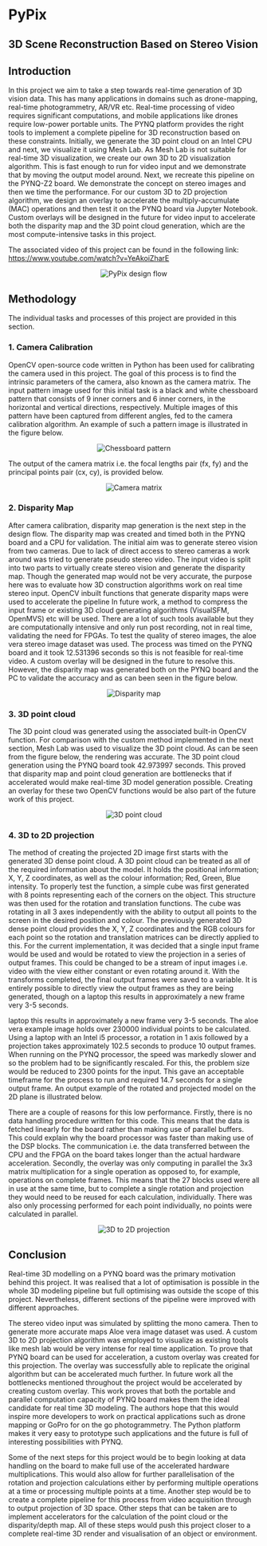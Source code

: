 # PyPix
## 3D Scene Reconstruction Based on Stereo Vision

## Introduction

<p align="left">
In this project we aim to take a step towards real-time generation of 3D vision data.
This has many applications in domains such as drone-mapping, real-time photogrammetry, AR/VR etc.
Real-time processing of video requires significant computations, and mobile applications like drones require low-power portable units. 
The PYNQ platform provides the right tools to implement a complete pipeline for 3D reconstruction based on these constraints. 
Initially, we generate the 3D point cloud on an Intel CPU and next, we visualize it using Mesh Lab.
As Mesh Lab is  not suitable for real-time 3D visualization, we create our own 3D to 2D visualization algorithm.
This is fast enough to run for video input and we demonstrate that by moving the output model around.
Next, we recreate this pipeline on the PYNQ-Z2 board. We demonstrate the concept on stereo images and then we time the performance. 
For our custom 3D to 2D projection algorithm, we design an overlay to accelerate the multiply-accumulate (MAC) operations and then test it on the PYNQ board via Jupyter Notebook.
Custom overlays will be designed in the future for video input to accelerate both the disparity map and the 3D point cloud generation, which are the most compute-intensive tasks in this project.

The associated video of this project can be found in the following link: https://www.youtube.com/watch?v=YeAkoiZharE

</p>

<p align="center">
  <img alt="PyPix design flow" src="https://github.com/smpis/PyPix/blob/master/Images/PyPix_design_flow.png">
</p>

## Methodology

<p align="left">
The individual tasks and processes of this project are provided in this section.
</p>

### 1. Camera Calibration

<p align="left">
OpenCV open-source code written in Python has been used for calibrating the camera used in this project. The goal of this process is to find the intrinsic parameters of the camera, also known as the camera matrix. The input pattern image used for this initial task is a black and white chessboard pattern that consists of 9 inner corners and 6 inner corners, in the horizontal and vertical directions, respectively. Multiple images of this pattern have been captured from different angles, fed to the camera calibration algorithm. An example of such a pattern image is illustrated in the figure below.
</p>

<p align="center">
  <img alt="Chessboard pattern" src="https://github.com/smpis/PyPix/blob/master/Images/chessboard_pattern.png">
</p>

<p align="left">
The output of the camera matrix i.e. the focal lengths pair (fx, fy) and the principal points pair (cx, cy), is provided below.
</p>

<p align="center">
  <img alt="Camera matrix" src="https://github.com/smpis/PyPix/blob/master/Images/camera_matrix.png">
</p>

### 2. Disparity Map

<p align="left">
After camera calibration, disparity map generation is the next step in the design flow. The disparity map was created and timed both in the PYNQ board and a CPU for validation. The initial aim was to generate stereo vision from two cameras. Due to lack of direct access to stereo cameras a work around was tried to generate pseudo stereo video. The input video is split into two parts to virtually create stereo vision and generate the disparity map. Though the generated map would not be very accurate, the purpose here was to evaluate how 3D construction algorithms work on real time stereo input. OpenCV inbuilt functions  that generate disparity maps were used to accelerate the pipeline
In future work, a method to compress the input frame or existing 3D cloud generating algorithms (VisualSFM, OpenMVS) etc will be used. There are a lot of such tools available but they are computationally intensive and only run post recording, not in real time, validating the need for FPGAs. To test the quality of stereo images, the aloe vera stereo image dataset was used. The process was timed on the PYNQ board and it took 12.531396 seconds so this is not feasible for real-time video. A custom overlay will be designed in the future to resolve this. However, the disparity map was generated both on the PYNQ board and the PC to validate the accuracy and as can been seen in the figure below.
</p>

<p align="center">
  <img alt="Disparity map" src="https://github.com/smpis/PyPix/blob/master/Images/disparity_map.PNG">
</p>

### 3. 3D point cloud

<p align="left">
The 3D point cloud was generated using the associated built-in OpenCV function. For comparison with the custom method implemented in the next section, Mesh Lab was used to visualize the 3D point cloud. As can be seen from the figure below, the rendering was accurate. The 3D point cloud generation using the PYNQ board took 42.973997 seconds. This proved that disparity map and point cloud generation are bottlenecks that if accelerated would make real-time 3D model generation possible. Creating an overlay for these two OpenCV functions would be also part of the future work of this project.
</p>

<p align="center">
  <img alt="3D point cloud" src="https://github.com/smpis/PyPix/blob/master/Images/3d_recon_aloe.PNG">
</p>

### 4. 3D to 2D projection

<p align="left">
The method of creating the projected 2D image first starts with the generated 3D dense point cloud. A 3D point cloud can be treated as all of the required information about the model. It holds the positional information; X, Y, Z coordinates, as well as the colour information; Red, Green, Blue intensity. To properly test the function, a simple cube was first generated with 8 points representing each of the corners on the object. This structure was then used for the rotation and translation functions. The cube was rotating in all 3 axes independently with the ability to output all points to the screen in the desired position and colour. The previously generated 3D dense point cloud provides the X, Y, Z coordinates and the RGB colours for each point so the rotation and translation matrices can be directly applied to this. For the current implementation, it was decided that a single input frame would be used and would be rotated to view the projection in a series of output frames. This could be changed to be a stream of input images i.e. video with the view either constant or even rotating around it. With the transforms completed, the final output frames were saved to a variable. It is entirely possible to directly view the output frames as they are being generated, though on a laptop this results in approximately a new frame very 3-5 seconds.
</p>

<p align="left">
laptop this results in approximately a new frame very 3-5 seconds.
The aloe vera example image holds over 230000 individual points to be calculated. Using a laptop with an Intel i5 processor, a rotation in 1 axis followed by a projection takes approximately 102.5 seconds to produce 10 output frames. When running on the PYNQ processor, the speed was markedly slower and so the problem had to be significantly rescaled. For this, the problem size would be reduced to 2300 points for the input. This gave an acceptable timeframe for the process to run and required 14.7 seconds for a single output frame. An output example of the rotated and projected model on the 2D plane is illustrated below.
</p>

<p align="left">
There are a couple of reasons for this low performance. Firstly, there is no data handling procedure written for this code. This means that the data is fetched linearly for the board rather than making use of parallel buffers. This could explain why the board processor was faster than making use of the DSP blocks. The communication i.e. the data transferred between the CPU and the FPGA on the board takes longer than the actual hardware acceleration. Secondly, the overlay was only computing in parallel the 3x3 matrix multiplication for a single operation as opposed to, for example, operations on complete frames. This means that the 27 blocks used were all in use at the same time, but to complete a single rotation and projection they would need to be reused for each calculation, individually. There was also only processing performed for each point individually, no points were calculated in parallel.
</p>

<p align="center">
  <img alt="3D to 2D projection" src="https://github.com/smpis/PyPix/blob/master/Images/output_2D_plane.PNG">
</p>

## Conclusion

<p align="left">
Real-time 3D modelling on a PYNQ board was the primary motivation behind this project. It was realised that a lot of optimisation is possible in the whole 3D modeling pipeline  but full optimising was outside the scope of this project. Nevertheless, different sections of the pipeline were improved with different approaches. 
</p>

<p align="left">
The stereo video input was simulated by splitting the mono camera. Then to generate more accurate maps Aloe vera image dataset was used. A custom 3D to 2D projection algorithm  was employed to visualize as existing tools like mesh lab would be very intense for real time application. To prove that PYNQ board can be used for acceleration, a custom overlay was created for this projection. The overlay was successfully able to replicate the original algorithm but can be accelerated much further. In future work all the bottlenecks mentioned throughout the project would be accelerated by creating custom overlay.
This work proves that both the portable and parallel computation capacity of PYNQ board makes them the ideal candidate for real time 3D modeling. The authors hope that this would inspire more developers to work on practical applications such as drone mapping or GoPro for on the go photogrammetry. The Python platform makes it very easy to prototype such applications and the future is full of interesting possibilities with PYNQ.
</p>

<p align="left">
Some of the next steps for this project would be to begin looking at data handling on the board to make full use of the accelerated hardware multiplications. This would also allow for further parallelisation of the rotation and projection calculations either by performing multiple operations at a time or processing multiple points at a time. Another step would be to create a complete pipeline for this process from video acquisition through to output projection of 3D space. Other steps that can be taken are to implement accelerators for the calculation of the point cloud or the disparity/depth map. All of these steps would push this project closer to a complete real-time 3D render and visualisation of an object or environment.
</p>
